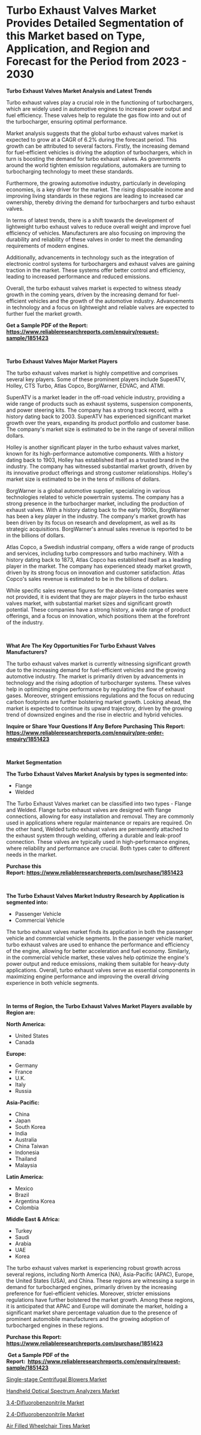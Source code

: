 <p><h1>Turbo Exhaust Valves Market Provides Detailed Segmentation of this Market based on Type, Application, and Region and Forecast for the Period from 2023 - 2030</h1></p><p><strong>Turbo Exhaust Valves Market Analysis and Latest Trends</strong></p>
<p><p>Turbo exhaust valves play a crucial role in the functioning of turbochargers, which are widely used in automotive engines to increase power output and fuel efficiency. These valves help to regulate the gas flow into and out of the turbocharger, ensuring optimal performance.</p><p>Market analysis suggests that the global turbo exhaust valves market is expected to grow at a CAGR of 6.2% during the forecast period. This growth can be attributed to several factors. Firstly, the increasing demand for fuel-efficient vehicles is driving the adoption of turbochargers, which in turn is boosting the demand for turbo exhaust valves. As governments around the world tighten emission regulations, automakers are turning to turbocharging technology to meet these standards.</p><p>Furthermore, the growing automotive industry, particularly in developing economies, is a key driver for the market. The rising disposable income and improving living standards in these regions are leading to increased car ownership, thereby driving the demand for turbochargers and turbo exhaust valves.</p><p>In terms of latest trends, there is a shift towards the development of lightweight turbo exhaust valves to reduce overall weight and improve fuel efficiency of vehicles. Manufacturers are also focusing on improving the durability and reliability of these valves in order to meet the demanding requirements of modern engines.</p><p>Additionally, advancements in technology such as the integration of electronic control systems for turbochargers and exhaust valves are gaining traction in the market. These systems offer better control and efficiency, leading to increased performance and reduced emissions.</p><p>Overall, the turbo exhaust valves market is expected to witness steady growth in the coming years, driven by the increasing demand for fuel-efficient vehicles and the growth of the automotive industry. Advancements in technology and a focus on lightweight and reliable valves are expected to further fuel the market growth.</p></p>
<p><strong>Get a Sample PDF of the Report:&nbsp; <a href="https://www.reliableresearchreports.com/enquiry/request-sample/1851423">https://www.reliableresearchreports.com/enquiry/request-sample/1851423</a></strong></p>
<p>&nbsp;</p>
<p><strong>Turbo Exhaust Valves Major Market Players</strong></p>
<p><p>The turbo exhaust valves market is highly competitive and comprises several key players. Some of these prominent players include SuperATV, Holley, CTS Turbo, Atlas Copco, BorgWarner, EDVAC, and ATMI. </p><p>SuperATV is a market leader in the off-road vehicle industry, providing a wide range of products such as exhaust systems, suspension components, and power steering kits. The company has a strong track record, with a history dating back to 2003. SuperATV has experienced significant market growth over the years, expanding its product portfolio and customer base. The company's market size is estimated to be in the range of several million dollars.</p><p>Holley is another significant player in the turbo exhaust valves market, known for its high-performance automotive components. With a history dating back to 1903, Holley has established itself as a trusted brand in the industry. The company has witnessed substantial market growth, driven by its innovative product offerings and strong customer relationships. Holley's market size is estimated to be in the tens of millions of dollars.</p><p>BorgWarner is a global automotive supplier, specializing in various technologies related to vehicle powertrain systems. The company has a strong presence in the turbocharger market, including the production of exhaust valves. With a history dating back to the early 1900s, BorgWarner has been a key player in the industry. The company's market growth has been driven by its focus on research and development, as well as its strategic acquisitions. BorgWarner's annual sales revenue is reported to be in the billions of dollars.</p><p>Atlas Copco, a Swedish industrial company, offers a wide range of products and services, including turbo compressors and turbo machinery. With a history dating back to 1873, Atlas Copco has established itself as a leading player in the market. The company has experienced steady market growth, driven by its strong focus on innovation and customer satisfaction. Atlas Copco's sales revenue is estimated to be in the billions of dollars.</p><p>While specific sales revenue figures for the above-listed companies were not provided, it is evident that they are major players in the turbo exhaust valves market, with substantial market sizes and significant growth potential. These companies have a strong history, a wide range of product offerings, and a focus on innovation, which positions them at the forefront of the industry.</p></p>
<p>&nbsp;</p>
<p><strong>What Are The Key Opportunities For Turbo Exhaust Valves Manufacturers?</strong></p>
<p><p>The turbo exhaust valves market is currently witnessing significant growth due to the increasing demand for fuel-efficient vehicles and the growing automotive industry. The market is primarily driven by advancements in technology and the rising adoption of turbocharger systems. These valves help in optimizing engine performance by regulating the flow of exhaust gases. Moreover, stringent emissions regulations and the focus on reducing carbon footprints are further bolstering market growth. Looking ahead, the market is expected to continue its upward trajectory, driven by the growing trend of downsized engines and the rise in electric and hybrid vehicles.</p></p>
<p><strong>Inquire or Share Your Questions If Any Before Purchasing This Report: <a href="https://www.reliableresearchreports.com/enquiry/pre-order-enquiry/1851423">https://www.reliableresearchreports.com/enquiry/pre-order-enquiry/1851423</a></strong></p>
<p>&nbsp;</p>
<p><strong>Market Segmentation</strong></p>
<p><strong>The Turbo Exhaust Valves Market Analysis by types is segmented into:</strong></p>
<p><ul><li>Flange</li><li>Welded</li></ul></p>
<p><p>The Turbo Exhaust Valves market can be classified into two types - Flange and Welded. Flange turbo exhaust valves are designed with flange connections, allowing for easy installation and removal. They are commonly used in applications where regular maintenance or repairs are required. On the other hand, Welded turbo exhaust valves are permanently attached to the exhaust system through welding, offering a durable and leak-proof connection. These valves are typically used in high-performance engines, where reliability and performance are crucial. Both types cater to different needs in the market.</p></p>
<p><strong>Purchase this Report:&nbsp;<a href="https://www.reliableresearchreports.com/purchase/1851423">https://www.reliableresearchreports.com/purchase/1851423</a></strong></p>
<p>&nbsp;</p>
<p><strong>The Turbo Exhaust Valves Market Industry Research by Application is segmented into:</strong></p>
<p><ul><li>Passenger Vehicle</li><li>Commercial Vehicle</li></ul></p>
<p><p>The turbo exhaust valves market finds its application in both the passenger vehicle and commercial vehicle segments. In the passenger vehicle market, turbo exhaust valves are used to enhance the performance and efficiency of the engine, allowing for better acceleration and fuel economy. Similarly, in the commercial vehicle market, these valves help optimize the engine's power output and reduce emissions, making them suitable for heavy-duty applications. Overall, turbo exhaust valves serve as essential components in maximizing engine performance and improving the overall driving experience in both vehicle segments.</p></p>
<p>&nbsp;</p>
<p><strong>In terms of Region, the Turbo Exhaust Valves Market Players available by Region are:</strong></p>
<p>
    <p> <strong> North America: </strong>
        <ul>
            <li>United States</li>
            <li>Canada</li>
        </ul>
        </p> 
    <p> <strong> Europe: </strong>
        <ul>
            <li>Germany</li>
            <li>France</li>
            <li>U.K.</li>
            <li>Italy</li>
            <li>Russia</li>
        </ul>
        </p> 
    <p> <strong> Asia-Pacific: </strong>
        <ul>
            <li>China</li>
            <li>Japan</li>
            <li>South Korea</li>
            <li>India</li>
            <li>Australia</li>
            <li>China Taiwan</li>
            <li>Indonesia</li>
            <li>Thailand</li>
            <li>Malaysia</li>
        </ul>
        </p> 
    <p> <strong> Latin America: </strong>
        <ul>
            <li>Mexico</li>
            <li>Brazil</li>
            <li>Argentina Korea</li>
            <li>Colombia</li>
        </ul>
        </p> 
    <p> <strong> Middle East & Africa: </strong>
        <ul>
            <li>Turkey</li>
            <li>Saudi</li>
            <li>Arabia</li>
            <li>UAE</li>
            <li>Korea</li>
        </ul>
    </p>
    </p>
<p><p>The turbo exhaust valves market is experiencing robust growth across several regions, including North America (NA), Asia-Pacific (APAC), Europe, the United States (USA), and China. These regions are witnessing a surge in demand for turbocharged engines, primarily driven by the increasing preference for fuel-efficient vehicles. Moreover, stricter emissions regulations have further bolstered the market growth. Among these regions, it is anticipated that APAC and Europe will dominate the market, holding a significant market share percentage valuation due to the presence of prominent automobile manufacturers and the growing adoption of turbocharged engines in these regions.</p></p>
<p><strong>Purchase this Report: <a href="https://www.reliableresearchreports.com/purchase/1851423">https://www.reliableresearchreports.com/purchase/1851423</a></strong></p>
<p>&nbsp;<strong>Get a Sample PDF of the Report:&nbsp;&nbsp;<a href="https://www.reliableresearchreports.com/enquiry/request-sample/1851423">https://www.reliableresearchreports.com/enquiry/request-sample/1851423</a></strong></p>
<p><strong></strong></p>
<p><p><a href="https://www.linkedin.com/pulse/single-stage-centrifugal-blowers-market-share-amp-new-trends/">Single-stage Centrifugal Blowers Market</a></p><p><a href="https://www.linkedin.com/pulse/handheld-optical-spectrum-analyzers-market-research-report/">Handheld Optical Spectrum Analyzers Market</a></p><p><a href="https://medium.com/@justicelang2023/3-4-difluorobenzonitrile-market-report-reveals-the-latest-trends-and-growth-opportunities-of-this-16a80f92f123">3,4-Difluorobenzonitrile Market</a></p><p><a href="https://medium.com/@amaliarobel/2-4-difluorobenzonitrile-market-analysis-and-sze-forecasted-for-period-from-2023-to-2030-987473435af7">2,4-Difluorobenzonitrile Market</a></p><p><a href="https://www.linkedin.com/pulse/air-filled-wheelchair-tires-market-challenges/">Air Filled Wheelchair Tires Market</a></p></p>